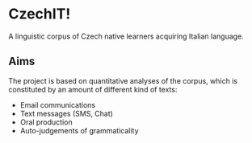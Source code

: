 # CzechIT!
A linguistic corpus of Czech native learners acquiring Italian language.

## Aims
The project is based on quantitative analyses of the corpus, which is constituted by an amount of different kind of texts:
* Email communications
* Text messages (SMS, Chat)
* Oral production
* Auto-judgements of grammaticality
